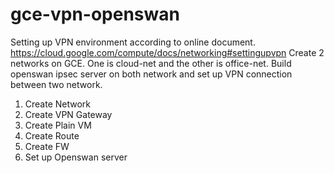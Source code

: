 # gce-vpn-openswan
Setting up VPN environment according to online document. 
https://cloud.google.com/compute/docs/networking#settingupvpn
Create 2 networks on GCE. One is cloud-net and the other is office-net. Build openswan ipsec server on both network and set up VPN connection between two network. 

1. Create Network
2. Create VPN Gateway
3. Create Plain VM 
4. Create Route
5. Create FW
6. Set up Openswan server
